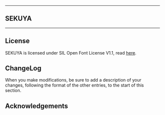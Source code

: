 ----

## SEKUYA



----

## License

SEKUYA is licensed under SIL Open Font License V1.1, read [here](https://github.com/kevinnseptian/SEKUYA/blob/main/OFL.txt).

## ChangeLog

When you make modifications, be sure to add a description of your changes, following the format of the other entries, to the start of this section.

## Acknowledgements

